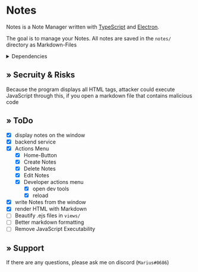 # Notes

Notes is a Note Manager written with [TypeScript](https://www.typescriptlang.org/) and [Electron](https://www.electronjs.org/).

The goal is to manage your Notes. All notes are saved in the ``notes/`` directory as Markdown-Files

<details>
<summary>Dependencies</summary>

* [electron](https://github.com/electron/electron) (`^13.1.7`)
* [typescript](https://github.com/Microsoft/TypeScript) (`^4.3.5`)
* [express](https://github.com/expressjs/express) (`^4.17.1`) & [body-parser](https://github.com/expressjs/body-parser) (`^1.19.0`)
* [markdown-it](https://github.com/markdown-it/markdown-it) (`^12.1.0`)
</details>

## » Secruity & Risks
Because the program displays all HTML tags, attacker could execute JavaScript through this, if you open a markdown file that contains malicious code

## » ToDo

* [X] display notes on the window
* [X] backend service
* [X] Actions Menu
  * [X] Home-Button
  * [X] Create Notes
  * [X] Delete Notes
  * [X] Edit Notes
  * [X] Developer actions menu
    * [X] open dev tools
    * [X] reload
* [X] write Notes from the window
* [X] render HTML with Markdown
* [ ] Beautify .ejs files in `views/`
* [ ] Better markdown formatting
* [ ] Remove JavaScript Executability

## » Support

If there are any questions, please ask me on discord (`Marius#0686`) 
